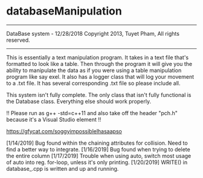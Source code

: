 # databaseManipulation
******************************************************
 DataBase system - 12/28/2018
 Copyright 2013, Tuyet Pham, All rights reserved.
******************************************************
This is essentially a text manipulation program. It takes in a text file that's formatted to look like a table. 
Then through the program it will give you the ability to manipulate the data as if you were using a table manipulation program like say exel. It also has a logger class that will log your movement to a .txt file. It has several corresponding .txt file so please include all.

This system isn't fully complete. The only class that isn't fully functional is the Database class. Everything else should work properly. 

!! Please run as g++ -std=c++11 and also take off the header "pch.h" because it's a Visual Studio element !!

https://gfycat.com/soggyimpossiblelhasaapso

[1/14/2019] Bug found within the chaining attributes for collision. Need to find a better way to integrate. 
[1/16/2019] Bug found when trying to delete the entire column
[1/17/2019] Trouble when using auto, switch most usage of auto into reg. for-loop, unless it's only printing.
[1/20/2019] WRITE() in database_.cpp is written and up and running. 


